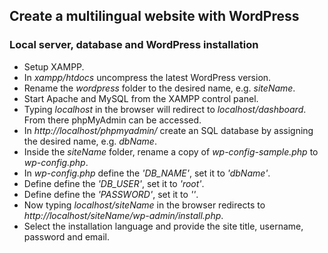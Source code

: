 ## Create a multilingual website with WordPress

### Local server, database and WordPress installation
* Setup XAMPP.
* In *xampp/htdocs* uncompress the latest WordPress version.
* Rename the *wordpress* folder to the desired name, e.g. *siteName*.
* Start Apache and MySQL from the XAMPP control panel.
* Typing *localhost* in the browser will redirect to *localhost/dashboard*. From there phpMyAdmin can be accessed.
* In *http://localhost/phpmyadmin/* create an SQL database by assigning the desired name, e.g. *dbName*.
* Inside the *siteName* folder, rename a copy of *wp-config-sample.php* to *wp-config.php*.
* In *wp-config.php* define the *'DB_NAME'*, set it to *'dbName'*.
* Define define the *'DB_USER'*, set it to *'root'*.
* Define define the *'PASSWORD'*, set it to *''*.
* Now typing *localhost/siteName* in the browser redirects to *http://localhost/siteName/wp-admin/install.php*.
* Select the installation language and provide the site title, username, password and email.
